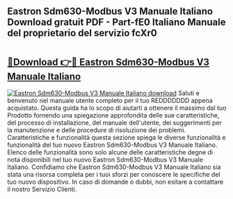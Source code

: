 ## Eastron Sdm630-Modbus V3 Manuale Italiano Download gratuit PDF - Part-fE0 Italiano Manuale del proprietario del servizio fcXr0

# <h2><a href="http://dfbejjy.blite.top/?on=Eastron+Sdm630-Modbus+V3+Manuale+Italiano">🔗Download 👉🔴 Eastron Sdm630-Modbus V3 Manuale Italiano</a></h2>

[![Eastron Sdm630-Modbus V3 Manuale Italiano download](https://i.imgur.com/lujVjoI.png)](http://dfbejjy.blite.top/?on=Eastron+Sdm630-Modbus+V3+Manuale+Italiano)
Saluti e benvenuto nel manuale utente completo per il tuo REDDDDDDD appena acquistato. Questa guida ha lo scopo di aiutarti a ottenere il massimo dal tuo Prodotto fornendo una spiegazione approfondita delle sue caratteristiche, del processo di installazione, del manuale dell'utente, dei suggerimenti per la manutenzione e delle procedure di risoluzione dei problemi. Caratteristiche e funzionalità questa sezione spiega le diverse funzionalità e funzionalità del tuo nuovo Eastron Sdm630-Modbus V3 Manuale Italiano. Elenco delle funzionalità sono solo alcune delle caratteristiche degne di nota disponibili nel tuo nuovo Eastron Sdm630-Modbus V3 Manuale Italiano. Confidiamo che Eastron Sdm630-Modbus V3 Manuale Italiano sia stata una risorsa completa per i tuoi sforzi per conoscere le specifiche del tuo nuovo dispositivo. In caso di domande o dubbi, non esitare a contattare il nostro Servizio Clienti.
